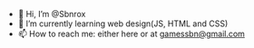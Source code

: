 - 👋 Hi, I’m @Sbnrox
- 🌱 I’m currently learning web design(JS, HTML and CSS)
- 📫 How to reach me: either here or at gamessbn@gmail.com

<!---
Sbnrox/Sbnrox is a ✨ special ✨ repository because its `README.md` (this file) appears on your GitHub profile.
You can click the Preview link to take a look at your changes.
--->
